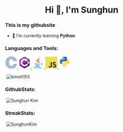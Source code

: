 
  <h1 align="center">Hi 👋, I'm Sunghun</h1>
  <h3>This is my githubsite</h3>

   - 🌱 I’m currently learning **Python**


<h3 align="left">Languages and Tools:</h3>
<p align="left"> <a href="https://www.cprogramming.com/" target="_blank"> <img src="https://raw.githubusercontent.com/devicons/devicon/master/icons/c/c-original.svg" alt="c" width="40" height="40"/> </a> <a href="https://www.w3schools.com/cs/" target="_blank"> <img src="https://raw.githubusercontent.com/devicons/devicon/master/icons/csharp/csharp-original.svg" alt="csharp" width="40" height="40"/> </a> <a href="https://www.java.com" target="_blank"> <img src="https://raw.githubusercontent.com/devicons/devicon/master/icons/java/java-original.svg" alt="java" width="40" height="40"/> </a> <a href="https://developer.mozilla.org/en-US/docs/Web/JavaScript" target="_blank"> <img src="https://raw.githubusercontent.com/devicons/devicon/master/icons/javascript/javascript-original.svg" alt="javascript" width="40" height="40"/> </a> <a href="https://www.python.org" target="_blank"> <img src="https://raw.githubusercontent.com/devicons/devicon/master/icons/python/python-original.svg" alt="python" width="40" height="40"/> </a> </p>

  <p>&nbsp;<img align="center" src="https://github-readme-stats.vercel.app/api/top-langs?username=kimsh153&show_icons=true&locale=en&" alt="kimsh153" /></p>
 <h3>GithubStats:</h3>
  <p>&nbsp;<img align="center" src="https://github-readme-stats.vercel.app/api?username=kimsh153&theme=chartreuse-dark&show_icons=true&locale=en" alt="Sunghun Kim" /></p>
<h3>StreakStats:</h3>
  <p>&nbsp;<img align="center" src="https://github-readme-streak-stats.herokuapp.com/?user=kimsh153&" alt="SunghunKim" /></p>
  
